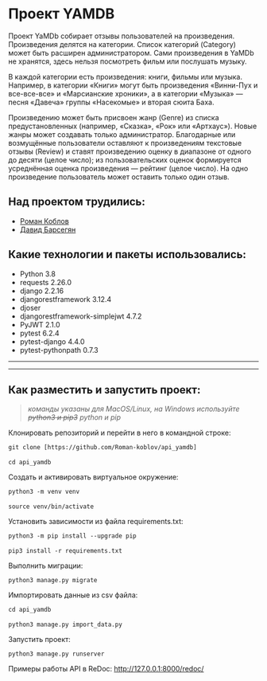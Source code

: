 # Проект YAMDB
Проект YaMDb собирает отзывы пользователей на произведения. 
Произведения делятся на категории. Список категорий (Category) может быть расширен администратором.
Сами произведения в YaMDb не хранятся, здесь нельзя посмотреть фильм или послушать музыку.

В каждой категории есть произведения: книги, фильмы или музыка. Например, в категории «Книги» могут быть произведения «Винни-Пух и все-все-все» и «Марсианские хроники», а в категории «Музыка» — песня «Давеча» группы «Насекомые» и вторая сюита Баха.

Произведению может быть присвоен жанр (Genre) из списка предустановленных (например, «Сказка», «Рок» или «Артхаус»). Новые жанры может создавать только администратор.
Благодарные или возмущённые пользователи оставляют к произведениям текстовые отзывы (Review) и ставят произведению оценку в диапазоне от одного до десяти (целое число); из пользовательских оценок формируется усреднённая оценка произведения — рейтинг (целое число). На одно произведение пользователь может оставить только один отзыв.

## Над проектом трудились:
* [Роман Коблов](https://github.com/Roman-koblov/)
* [Давид Барсегян](https://github.com/davwin/)


## Какие технологии и пакеты использовались:

* Python 3.8
* requests 2.26.0
* django 2.2.16
* djangorestframework 3.12.4
* djoser
* djangorestframework-simplejwt 4.7.2
* PyJWT 2.1.0
* pytest 6.2.4
* pytest-django 4.4.0
* pytest-pythonpath 0.7.3

---
---


## Как разместить и запустить проект:
> *команды указаны для MacOS/Linux, на Windows используйте ~~python3 и pip3~~ python и pip*

Клонировать репозиторий и перейти в него в командной строке:

<pre><code>git clone [https://github.com/Roman-koblov/api_yamdb]</code>

<code>cd api_yamdb</code></pre>

Cоздать и активировать виртуальное окружение:

<pre><code>python3 -m venv venv</code>

<code>source venv/bin/activate</code></pre>

Установить зависимости из файла requirements.txt:

<pre><code>python3 -m pip install --upgrade pip</code>

<code>pip3 install -r requirements.txt</code></pre>

Выполнить миграции:

<pre><code>python3 manage.py migrate</code></pre>

Импортировать данные из csv файла:

<pre><code>cd api_yamdb</code>

<code>python3 manage.py import_data.py</code></pre>

Запустить проект:

<pre><code>python3 manage.py runserver</code></pre>

Примеры работы API в ReDoc: http://127.0.0.1:8000/redoc/
